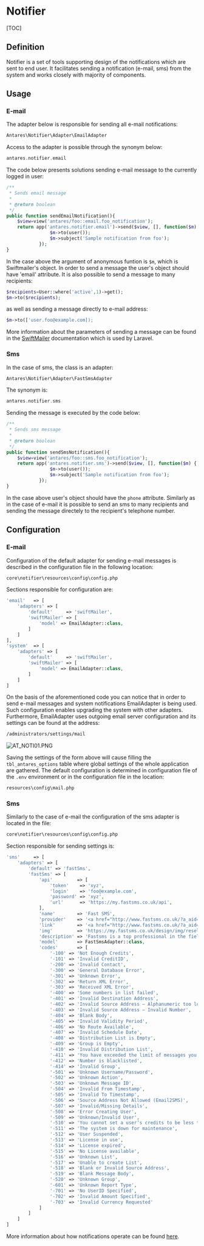 # Notifier  

[TOC]

## Definition  

Notifier is a set of tools supporting design of the notifications which are sent to end user. It facilitates sending a notification (e-mail, sms) from the system and works closely with majority of components.

## Usage  

### E-mail  

The adapter below is responsible for sending all e-mail notifications:

```php
Antares\Notifier\Adapter\EmailAdapter
```

Access to the adapter is possible through the synonym below:

```php
antares.notifier.email
```

The code below presents solutions sending e-mail message to the currently logged in user:

```php
/**
 * Sends email message
 *
 * @return boolean
 */
public function sendEmailNotification(){
    $view=view('antares/foo::email.foo_notification');       
    return app('antares.notifier.email')->send($view, [], function($m) {
                $m->to(user());
                $m->subject('Sample notification from foo');
            });
}
```

In the case above the argument of anonymous funtion is `$m`, which is Swiftmailer's object. In order to send a message the user's object should have 'email' attribute. It is also possible to send a message to many recipients:

```php
$recipients=User::where('active',1)->get();
$m->to($recipients);
```

as well as sending a message directly to e-mail address:

```php
$m->to(['user.foo@example.com]);
```

More information about the parameters of sending a message can be found in the [SwiftMailer](http://swiftmailer.org/) documentation which is used by Laravel.

### Sms  

In the case of sms, the class is an adapter:

```php
Antares\Notifier\Adapter\FastSmsAdapter
```

The synonym is:

```php
antares.notifier.sms
```

Sending the message is executed by the code below:

```php
/**
 * Sends sms message
 *
 * @return boolean
 */
public function sendSmsNotification(){
    $view=view('antares/foo::sms.foo_notification');       
    return app('antares.notifier.sms')->send($view, [], function($m) {
                $m->to(user());
                $m->subject('Sample notification from foo');
            });
}
```

In the case above user's object should have the `phone` attribute. Similarly as in the case of e-mail it is possible to send an sms to many recipients and sending the message directely to the recipient's telephone number.

## Configuration  

### E-mail  

Configuration of the default adapter for sending e-mail messages is described in the configuration file in the following location:

```bash
core\notifier\resources\config\config.php
```

Sections responsible for configuration are:

```php
'email'   => [
    'adapters' => [
        'default'     => 'swiftMailer',
        'swiftMailer' => [
            'model' => EmailAdapter::class,
        ]
    ]
],
'system'  => [
    'adapters' => [
        'default'     => 'swiftMailer',
        'swiftMailer' => [
            'model' => EmailAdapter::class,
        ]
    ]
]

```

On the basis of the aforementioned code you can notice that in order to send e-mail messages and system notifications EmailAdapter is being used. Such configuration enables upgrading the system with other adapters. Furthermore, EmailAdapter uses outgoing email server configuration and its settings can be found at the address:

```bash
/administrators/settings/mail
```

![AT_NOTI01.PNG](../img/docs/services/notifier/AT_NOTI01.PNG)
  
Saving the settings of the form above will cause filling the `tbl_antares_options` table where global settings of the whole application are gathered. The default configuration is determined in configuration file of the `.env` environment or in the configuration file in the location:

```bash
resources\config\mail.php
```

### Sms  

Similarly to the case of e-mail the configuration of the sms adapter is located in the file:

```bash
core\notifier\resources\config\config.php
```

Section responsible for sending settings is:

```php
'sms'     => [
    'adapters' => [
        'default' => 'fastSms',
        'fastSms' => [
            'api'         => [
                'token'    => 'xyz',
                'login'    => 'foo@example.com',
                'password' => 'xyz',
                'url'      => 'https://my.fastsms.co.uk/api',
            ],
            'name'        => 'Fast SMS',
            'provider'    => '<a href="http://www.fastsms.co.uk/?a_aid=559b889916b99">www.fastsms.co.uk</a>',
            'link'        => '<a href="http://www.fastsms.co.uk/?a_aid=559b889916b99" target="_blank" style=" color: #4169E1;">Sign up for a free account</a> and get ten credits to try out Fastsms services. No billing info required!',
            'img'         => 'https://my.fastsms.co.uk/design/img/resellers/6/logo1.png',
            'description' => 'Fastsms is a top professional in the field of internet texting solutions as their structure covers more than 500 mobile networks in over 200 countries. What gives them a decided edge over other providers is a transparent pricing policy and unprecedented flexibility in the use of their services. There are no set-up costs or minimum usage requirements in Fastsms – you simply pay for the blocks of outgoing text credits and use them whenever you wish, as they have no expiry date.',
            'model'       => FastSmsAdapter::class,
            'codes'       => [
                '-100' => 'Not Enough Credits',
                '-101' => 'Invalid CreditID',
                '-200' => 'Invalid Contact',
                '-300' => 'General Database Error',
                '-301' => 'Unknown Error',
                '-302' => 'Return XML Error',
                '-303' => 'Received XML Error',
                '-400' => 'Some numbers in list failed',
                '-401' => 'Invalid Destination Address',
                '-402' => 'Invalid Source Address – Alphanumeric too long',
                '-403' => 'Invalid Source Address – Invalid Number',
                '-404' => 'Blank Body',
                '-405' => 'Invalid Validity Period',
                '-406' => 'No Route Available',
                '-407' => 'Invalid Schedule Date',
                '-408' => 'Distribution List is Empty',
                '-409' => 'Group is Empty',
                '-410' => 'Invalid Distribution List',
                '-411' => 'You have exceeded the limit of messages you can send in a single day to a single number',
                '-412' => 'Number is blacklisted',
                '-414' => 'Invalid Group',
                '-501' => 'Unknown Username/Password',
                '-502' => 'Unknown Action',
                '-503' => 'Unknown Message ID',
                '-504' => 'Invalid From Timestamp',
                '-505' => 'Invalid To Timestamp',
                '-506' => 'Source Address Not Allowed (Email2SMS)',
                '-507' => 'Invalid/Missing Details',
                '-508' => 'Error Creating User',
                '-509' => 'Unknown/Invalid User',
                '-510' => 'You cannot set a user’s credits to be less than 0',
                '-511' => 'The system is down for maintenance',
                '-512' => 'User Suspended',
                '-513' => 'License in use',
                '-514' => 'License expired',
                '-515' => 'No License available',
                '-516' => 'Unknown List',
                '-517' => 'Unable to create List',
                '-518' => 'Blank or Invalid Source Address',
                '-519' => 'Blank Message Body',
                '-520' => 'Unknown Group',
                '-601' => 'Unknown Report Type',
                '-701' => 'No UserID Specified',
                '-702' => 'Invalid Amount Specified',
                '-703' => 'Invalid Currency Requested'
            ]
        ]
    ]
]
```

More information about how notifications operate can be found [here](../core_modules/notifications.md).
